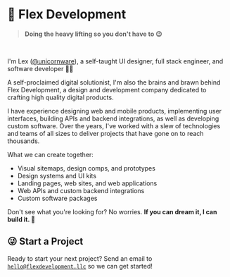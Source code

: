 # :mechanical_arm: Flex Development

> **Doing the heavy lifting so you don't have to 😉**

<br/>

I'm Lex ([@unicornware][1]), a self-taught UI designer, full stack engineer, and software developer 👋🏾

A self-proclaimed digital solutionist, I'm also the brains and brawn behind Flex Development, a design and development
company dedicated to crafting high quality digital products.

I have experience designing web and mobile products, implementing user interfaces, building APIs and backend
integrations, as well as developing custom software. Over the years, I've worked with a slew of technologies and teams
of all sizes to deliver projects that have gone on to reach thousands.

What we can create together:

- Visual sitemaps, design comps, and prototypes
- Design systems and UI kits
- Landing pages, web sites, and web applications
- Web APIs and custom backend integrations
- Custom software packages

Don't see what you're looking for? No worries. **If you can dream it, I can build it. :brown_heart:**

## :stuck_out_tongue_winking_eye: Start a Project

Ready to start your next project? Send an email to [`hello@flexdevelopment.llc`][2] so we can get started!

[1]: https://github.com/unicornware
[2]: mailto:hello@flexdevelopment.llc
